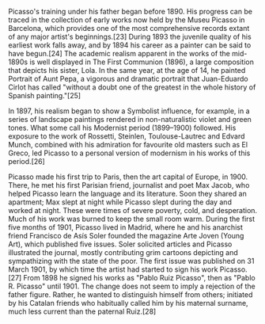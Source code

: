 Picasso's training under his father began before 1890. His progress can be traced in the collection of early works now held by the Museu Picasso in Barcelona, which provides one of the most comprehensive records extant of any major artist's beginnings.[23] During 1893 the juvenile quality of his earliest work falls away, and by 1894 his career as a painter can be said to have begun.[24] The academic realism apparent in the works of the mid-1890s is well displayed in The First Communion (1896), a large composition that depicts his sister, Lola. In the same year, at the age of 14, he painted Portrait of Aunt Pepa, a vigorous and dramatic portrait that Juan-Eduardo Cirlot has called "without a doubt one of the greatest in the whole history of Spanish painting."[25]

In 1897, his realism began to show a Symbolist influence, for example, in a series of landscape paintings rendered in non-naturalistic violet and green tones. What some call his Modernist period (1899–1900) followed. His exposure to the work of Rossetti, Steinlen, Toulouse-Lautrec and Edvard Munch, combined with his admiration for favourite old masters such as El Greco, led Picasso to a personal version of modernism in his works of this period.[26]

Picasso made his first trip to Paris, then the art capital of Europe, in 1900. There, he met his first Parisian friend, journalist and poet Max Jacob, who helped Picasso learn the language and its literature. Soon they shared an apartment; Max slept at night while Picasso slept during the day and worked at night. These were times of severe poverty, cold, and desperation. Much of his work was burned to keep the small room warm. During the first five months of 1901, Picasso lived in Madrid, where he and his anarchist friend Francisco de Asís Soler founded the magazine Arte Joven (Young Art), which published five issues. Soler solicited articles and Picasso illustrated the journal, mostly contributing grim cartoons depicting and sympathizing with the state of the poor. The first issue was published on 31 March 1901, by which time the artist had started to sign his work Picasso.[27] From 1898 he signed his works as "Pablo Ruiz Picasso", then as "Pablo R. Picasso" until 1901. The change does not seem to imply a rejection of the father figure. Rather, he wanted to distinguish himself from others; initiated by his Catalan friends who habitually called him by his maternal surname, much less current than the paternal Ruiz.[28]

